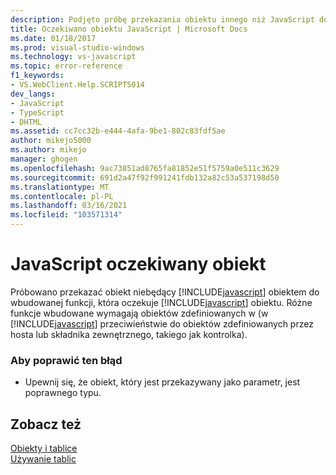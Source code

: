 ```yaml
---
description: Podjęto próbę przekazania obiektu innego niż JavaScript do wbudowanej funkcji, która oczekuje obiektu JavaScript.
title: Oczekiwano obiektu JavaScript | Microsoft Docs
ms.date: 01/18/2017
ms.prod: visual-studio-windows
ms.technology: vs-javascript
ms.topic: error-reference
f1_keywords:
- VS.WebClient.Help.SCRIPT5014
dev_langs:
- JavaScript
- TypeScript
- DHTML
ms.assetid: cc7cc32b-e444-4afa-9be1-802c83fdf5ae
author: mikejo5000
ms.author: mikejo
manager: ghogen
ms.openlocfilehash: 9ac73851ad8765fa81852e51f5759a0e511c3629
ms.sourcegitcommit: 691d2a47f92f991241fdb132a82c53a537198d50
ms.translationtype: MT
ms.contentlocale: pl-PL
ms.lasthandoff: 03/16/2021
ms.locfileid: "103571314"
---
```

# <a name="javascript-object-expected"></a>JavaScript oczekiwany obiekt
Próbowano przekazać obiekt niebędący [!INCLUDE[javascript](../../javascript/includes/javascript-md.md)] obiektem do wbudowanej funkcji, która oczekuje [!INCLUDE[javascript](../../javascript/includes/javascript-md.md)] obiektu. Różne funkcje wbudowane wymagają obiektów zdefiniowanych w (w [!INCLUDE[javascript](../../javascript/includes/javascript-md.md)] przeciwieństwie do obiektów zdefiniowanych przez hosta lub składnika zewnętrznego, takiego jak kontrolka).  
  
### <a name="to-correct-this-error"></a>Aby poprawić ten błąd  
  
- Upewnij się, że obiekt, który jest przekazywany jako parametr, jest poprawnego typu.  
  
## <a name="see-also"></a>Zobacz też  
 [Obiekty i tablice](https://developer.mozilla.org/docs/Learn/JavaScript/Objects)   
 [Używanie tablic](https://developer.mozilla.org/docs/Learn/JavaScript/First_steps/Arrays)

